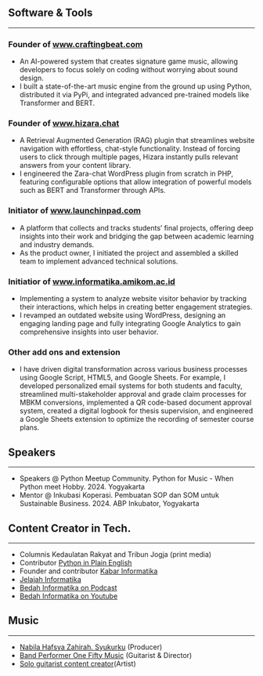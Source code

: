 ## Software & Tools
<hr>

### Founder of <a href="https://craftingbeat.com" target="_blank">www.craftingbeat.com</a>
- An AI-powered system that creates signature game music, allowing developers to focus solely on coding without worrying about sound design.
- I built a state-of-the-art music engine from the ground up using Python, distributed it via PyPi, and integrated advanced pre-trained models like Transformer and BERT.
### Founder of <a href="https://www.hizara.chat" target="_blank">www.hizara.chat</a>
- A Retrieval Augmented Generation (RAG) plugin that streamlines website navigation with effortless, chat-style functionality. Instead of forcing users to click through multiple pages, Hizara instantly pulls relevant answers from your content library. 
- I engineered the Zara-chat WordPress plugin from scratch in PHP, featuring configurable options that allow integration of powerful models such as BERT and Transformer through APIs.
### Initiator of <a href="https://www.launchinpad.com" target="_blank">www.launchinpad.com</a>
- A platform that collects and tracks students’ final projects, offering deep insights into their work and bridging the gap between academic learning and industry demands.
- As the product owner, I initiated the project and assembled a skilled team to implement advanced technical solutions.
### Initiatior of <a href="https://www.informatika.amikom.ac.id" target="_blank">www.informatika.amikom.ac.id</a>
- Implementing a system to analyze website visitor behavior by tracking their interactions, which helps in creating better engagement strategies.
- I revamped an outdated website using WordPress, designing an engaging landing page and fully integrating Google Analytics to gain comprehensive insights into user behavior.
### Other add ons and extension
 - I have driven digital transformation across various business processes using Google Script, HTML5, and Google Sheets. For example, I developed personalized email systems for both students and faculty, streamlined multi-stakeholder approval and grade claim processes for MBKM conversions, implemented a QR code-based document approval system, created a digital logbook for thesis supervision, and engineered a Google Sheets extension to optimize the recording of semester course plans.

## Speakers
<hr>

- Speakers @ Python Meetup Community. Python for Music - When Python meet Hobby. 2024. Yogyakarta
- Mentor @ Inkubasi Koperasi. Pembuatan SOP dan SOM untuk Sustainable Business. 2024. ABP Inkubator, Yogyakarta

## Content Creator in Tech.
<hr>

- Columnis Kedaulatan Rakyat and Tribun Jogja (print media)
- Contributor <a href="https://python.plainenglish.io/" target="_blank">Python in Plain English</a>
- Founder and contributor <a href="https://medium.com/kabarinformatika" target="_blank">Kabar Informatika</a>
- <a href="https://informatika.amikom.ac.id/kabar-terkini/" target="_blank">Jelajah Informatika</a>
- <a href="https://open.spotify.com/show/4QbWKHCMZiIGY3yJamPLaP" target="_blank">Bedah Informatika on Podcast</a>
- <a href="https://www.youtube.com/@bedah-teknologi" target="_blank">Bedah Informatika on Youtube</a>

## Music
<hr>

- <a href="https://music.apple.com/za/artist/nabila-hafsya-zahirah/1686431739" target="_blank">Nabila Hafsya Zahirah. Syukurku</a> (Producer) 
- <a href="https://www.instagram.com/onefifty.band/" target="_blank">Band Performer One Fifty Music</a> (Guitarist & Director)
- <a href="https://youtube.com/playlist?list=PLC8qI9WBchPQPN7p2AUj6SsuONUA99IMC&si=l8ACTsEccvy0Euuw" target="_blank">Solo guitarist content creator</a>(Artist)